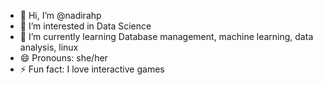 - 👋 Hi, I’m @nadirahp
- 👀 I’m interested in Data Science
- 🌱 I’m currently learning Database management, machine learning, data analysis, linux
- 😄 Pronouns: she/her
- ⚡ Fun fact: I love interactive games

<!---
nadirahp is a ✨ special ✨ repository because its `README.md` (this file) appears on your GitHub profile.
You can click the Preview link to take a look at your changes.
--->
